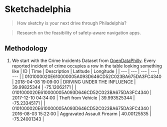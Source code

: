 # Sketchadelphia
> How sketchy is your next drive through Philadelphia?

> Research on the feasibility of safety-aware navigation apps.
## Methodology
1. We start with the Crime Incidents Dataset from [OpenDataPhilly](https://www.opendataphilly.org/dataset/crime-incidents). Every reported incident of crime occupies a row in the table looking something like
 | ID | Time | Description | Latitude | Longitude | 
 | --- | --- | --- | --- | --- |
 | 0101000020E610000005A093D646CD52C023BA675DA3FC4340 | 2018-04-08 19:09:00 | DRIVING UNDER THE INFLUENCE | 39.99825344 | -75.12062171 |
 | 0101000020E610000005A093D646CD52C023BA675DA3FC4340 | 2017-12-10 04:34:00 | Theft from Vehicle | 39.993525344 | -75.23345171 |
 | 0101000020E610000005A093D646CD52C023BA675DA3FC4340 | 2016-08-03 15:22:00 | Aggravated Assault Firearm | 40.00125535 | -75.24001343 |


